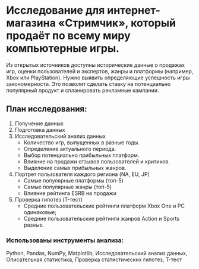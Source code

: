 # Исследование для интернет-магазина «Стримчик», который продаёт по всему миру компьютерные игры.
Из открытых источников доступны исторические данные о продажах игр, оценки пользователей и экспертов, жанры и платформы (например, Xbox или PlayStation).
Нужно выявить определяющие успешность игры закономерности. Это позволит сделать ставку на потенциально популярный продукт и спланировать рекламные кампании.
## План исследования:
1. Получение данных
2. Подготовка данных
3. Исследовательский анализ данных
    - Количество игр, выпущенных в разные годы.
    - Определение актуального периода.
    - Выбор  потенциально прибыльных платформ.
    - Влияние на продажи отзывов пользователей и критиков.
    - Выделение самых прибыльных жанров.
4. Портрет пользователя каждого региона (NA, EU, JP)
    - Самые популярные платформы (топ-5)
    - Самые популярные жанры (топ-5)
    - Влияние рейтинга ESRB на продажи
5. Проверка гипотез (T-тест)
    - Средние пользовательские рейтинги платформ Xbox One и PC одинаковые;
    - Средние пользовательские рейтинги жанров Action и Sports разные.
### Использованы инструменты анализа: 
Python, Pandas, NumPy, Matplotlib, Исследовательский анализ данных, Описательная статистика, Проверка статистических гипотез, T-тест
